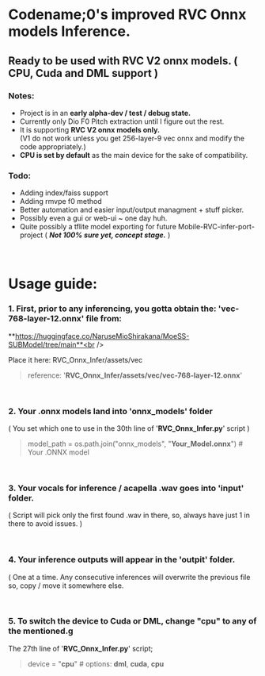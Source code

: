 # Codename;0's improved RVC Onnx models Inference. 
## Ready to be used with RVC V2 onnx models. ( CPU, Cuda and DML support )

### Notes:
- Project is in an **early alpha-dev / test / debug state.**
- Currently only Dio F0 Pitch extraction until I figure out the rest.
- It is supporting **RVC V2 onnx models only.**<br />
(V1 do not work unless you get 256-layer-9 vec onnx and modify the code appropriately.)
⠀<br />
- **CPU is set by default** as the main device for the sake of compatibility.<br />
### Todo:
- Adding index/faiss support
- Adding rmvpe f0 method
- Better automation and easier input/output managment + stuff picker.
- Possibly even a gui or web-ui ~ one day huh.
- Quite possibly a tflite model exporting for future Mobile-RVC-infer-port-project ( ***Not 100% sure yet, concept stage.*** )
⠀<br />
⠀<br />
⠀<br />
# Usage guide:

### 1. First, prior to any inferencing, you gotta obtain the: '**vec-768-layer-12.onnx**' file from:<br />
**https://huggingface.co/NaruseMioShirakana/MoeSS-SUBModel/tree/main**<br />

Place it here: RVC_Onnx_Infer/assets/vec
> reference: '**RVC_Onnx_Infer/assets/vec/vec-768-layer-12.onnx**'

⠀<br />
### 2. Your .onnx models land into '**onnx_models**' folder
( You set which one to use in the 30th line of '**RVC_Onnx_Infer.py**' script )
> model_path = os.path.join("onnx_models", "**Your_Model.onnx**")  # Your .ONNX model

⠀<br />
### 3. Your vocals for inference / acapella .wav goes into 'input' folder.
( Script will pick only the first found .wav in there, so, always have just 1 in there to avoid issues. )

⠀<br />
### 4. Your inference outputs will appear in the '**outpit**' folder.
( One at a time. Any consecutive inferences will overwrite the previous file so, copy / move it somewhere else.

⠀<br />
### 5. To switch the device to Cuda or DML, change "**cpu**" to any of the mentioned.g<br />
The 27th line of '**RVC_Onnx_Infer.py**' script;
> device = "**cpu**"  # options: **dml**, **cuda**, **cpu**
